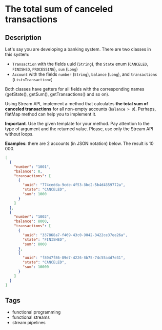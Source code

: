 # The total sum of canceled transactions

## Description
Let's say you are developing a banking system. There are two classes in this system:

- `Transaction` with the fields uuid (`String`), the `State` enum (`CANCELED`, `FINISHED`, `PROCESSING`), `sum` (`Long`)
- `Account` with the fields `number` (`String`), `balance` (`Long`), and `transactions` (`List<Transaction>`)

Both classes have getters for all fields with the corresponding names (getState(), getSum(), getTransactions() and so on).

Using Stream API, implement a method that calculates **the total sum of canceled transactions** for all non-empty accounts (`balance > 0`). Perhaps, flatMap method can help you to implement it.

**Important**. Use the given template for your method. Pay attention to the type of argument and the returned value. Please, use only the Stream API without loops.

**Examples**: there are 2 accounts (in JSON notation) below. The result is 10 000.

```json
[
  {
    "number": "1001",
    "balance": 0,
    "transactions": [
      {
        "uuid": "774cedda-9cde-4f53-8bc2-5b4d4859772a",
        "state": "CANCELED",
        "sum": 1000
      }
    ]
  },
  {
    "number": "1002",
    "balance": 8000,
    "transactions": [
      {
        "uuid": "337868a7-f469-43c0-9042-3422ce37ee26a",
        "state": "FINISHED",
        "sum": 8000
      },
      {
        "uuid": "f8047f86-89e7-4226-8b75-74c55a4d7e31",
        "state": "CANCELED",
        "sum": 10000
      }
    ]
  }
]
```

## Tags
- functional programming
- functional streams
- stream pipelines